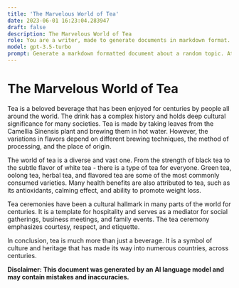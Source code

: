 ```yaml
---
title: 'The Marvelous World of Tea'
date: 2023-06-01 16:23:04.283947
draft: false
description: The Marvelous World of Tea
role: You are a writer, made to generate documents in markdown format. It is very important that all of the documents you generate are in valid markdown format.
model: gpt-3.5-turbo
prompt: Generate a markdown formatted document about a random topic. At the bottom, include a disclaimer explaining that the document was generated by you. The first line of the document should be the title. Make sure that the entire document is in proper markdown format, using a mix of various tags to make the document visually appealing.
---
```


# The Marvelous World of Tea

Tea is a beloved beverage that has been enjoyed for centuries by people all around the world. The drink has a complex history and holds deep cultural significance for many societies. Tea is made by taking leaves from the Camellia Sinensis plant and brewing them in hot water. However, the variations in flavors depend on different brewing techniques, the method of processing, and the place of origin.

The world of tea is a diverse and vast one. From the strength of black tea to the subtle flavor of white tea - there is a type of tea for everyone. Green tea, oolong tea, herbal tea, and flavored tea are some of the most commonly consumed varieties. Many health benefits are also attributed to tea, such as its antioxidants, calming effect, and ability to promote weight loss.

Tea ceremonies have been a cultural hallmark in many parts of the world for centuries. It is a template for hospitality and serves as a mediator for social gatherings, business meetings, and family events. The tea ceremony emphasizes courtesy, respect, and etiquette.

In conclusion, tea is much more than just a beverage. It is a symbol of culture and heritage that has made its way into numerous countries, across centuries.

**Disclaimer: This document was generated by an AI language model and may contain mistakes and inaccuracies.**